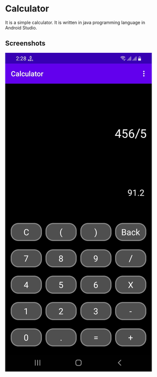 
# Calculator

It is a simple calculator. It is written in java programming language in Android Studio. 

## Screenshots

![App Screenshot](https://github.com/nayeem-bd/Calculator/blob/master/app/src/main/res/drawable/calculator_screenshot.jpg)


